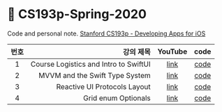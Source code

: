 # 🍎 CS193p-Spring-2020
Code and personal note. [Stanford CS193p - Developing Apps for iOS](https://cs193p.sites.stanford.edu/)

| 번호 | 강의 제목 | YouTube | code |
|:---:|---:|:---:|:---:|
|1|Course Logistics and Intro to SwiftUI|[link](https://youtu.be/jbtqIBpUG7g)|[code](https://github.com/KYHyeon/CS193p-Spring-2020/tree/master/Lecture1)|
|2|MVVM and the Swift Type System|[link](https://youtu.be/4GjXq2Sr55Q)|[code](https://github.com/KYHyeon/CS193p-Spring-2020/tree/master/Lecture2)|
|3|Reactive UI Protocols Layout|[link](https://www.youtube.com/watch?v=SIYdYpPXil4&list=PLpGHT1n4-mAtTj9oywMWoBx0dCGd51_yG&index=3)|[code](https://github.com/KYHyeon/CS193p-Spring-2020/tree/master/Lecture3)|
|4|Grid enum Optionals|[link](https://www.youtube.com/watch?v=eHEeWzFP6O4&list=PLpGHT1n4-mAtTj9oywMWoBx0dCGd51_yG&index=4)|[code](https://github.com/KYHyeon/CS193p-Spring-2020/tree/master/Lecture4)|
